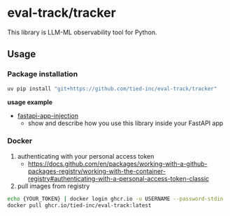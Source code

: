 # eval-track/tracker

This library is LLM-ML observability tool for Python.

## Usage

### Package installation

```bash
uv pip install "git+https://github.com/tied-inc/eval-track/tracker"
```

**usage example**

- [fastapi-app-injection](../example/fastapi-app-injection/)
    - show and describe how you use this library inside your FastAPI app

### Docker

1. authenticating with your personal access token
    - https://docs.github.com/en/packages/working-with-a-github-packages-registry/working-with-the-container-registry#authenticating-with-a-personal-access-token-classic
2. pull images from registry

```bash
echo {YOUR_TOKEN} | docker login ghcr.io -u USERNAME --password-stdin
docker pull ghcr.io/tied-inc/eval-track:latest
```